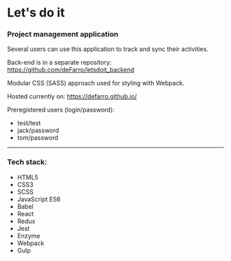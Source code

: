 # Let's do it
### Project management application

Several users can use this application to track and sync their activities.

Back-end is in a separate repository: https://github.com/deFarro/letsdoit_backend

Modular CSS (SASS) approach used for styling with Webpack.

Hosted currently on: https://defarro.github.io/

Preregistered users (login/password):
* test/test
* jack/password
* tom/password

---

### Tech stack:
* HTML5
* CSS3
* SCSS
* JavaScript ES6
* Babel
* React
* Redux
* Jest
* Enzyme
* Webpack
* Gulp
